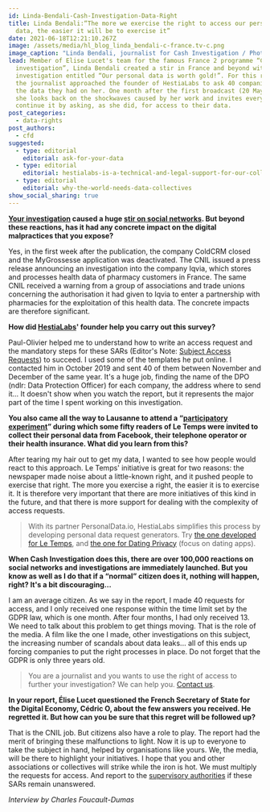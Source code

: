 ```yaml
---
id: Linda-Bendali-Cash-Investigation-Data-Right
title: Linda Bendali:“The more we exercise the right to access our personal
  data, the easier it will be to exercise it”
date: 2021-06-18T12:21:10.267Z
image: /assets/media/hl_blog_linda_bendali-c-france.tv-c.png
image_caption: "Linda Bendali, journalist for Cash Investigation / Photo credit: France.tv"
lead: Member of Elise Lucet's team for the famous France 2 programme “Cash
  investigation”, Linda Bendali created a stir in France and beyond with her
  investigation entitled “Our personal data is worth gold!”. For this report,
  the journalist approached the founder of HestiaLabs to ask 40 companies for
  the data they had on her. One month after the first broadcast (20 May 2021),
  she looks back on the shockwaves caused by her work and invites everyone to
  continue it by asking, as she did, for access to their data.
post_categories:
  - data-rights
post_authors:
  - cfd
suggested:
  - type: editorial
    editorial: ask-for-your-data
  - type: editorial
    editorial: hestialabs-is-a-technical-and-legal-support-for-our-collective-explains-jessica-pidoux
  - type: editorial
    editorial: why-the-world-needs-data-collectives
show_social_sharing: true
---
```

**[Your investigation](https://www.france.tv/france-2/cash-investigation/2450927-nos-donnees-personnelles-valent-de-l-or.html) caused a huge [stir on social networks](https://cartorezo.wordpress.com/2021/06/04/tres-fortes-reactions-sur-facebook-twitter-et-linkedin-suite-au-cash-sur-les-donnees-personnelles-lexploitation-en-catimini-des-infos-de-sante-fait-debat/). But beyond these reactions, has it had any concrete impact on the digital malpractices that you expose?**

Yes, in the first week after the publication, the company ColdCRM closed and the MyGrossesse application was deactivated. The CNIL issued a press release announcing an investigation into the company Iqvia, which stores and processes health data of pharmacy customers in France. The same CNIL received a warning from a group of associations and trade unions concerning the authorisation it had given to Iqvia to enter a partnership with pharmacies for the exploitation of this health data. The concrete impacts are therefore significant.

**How did [HestiaLabs](/en/about/)' founder help you carry out this survey?**

Paul-Olivier helped me to understand how to write an access request and the mandatory steps for these SARs (Editor's Note: [Subject Access Requests](https://hestialabs.org/en/blog/editorial/ask-for-your-data/)) to succeed. I used some of the templates he put online. I contacted him in October 2019 and sent 40 of them between November and December of the same year. It's a huge job, finding the name of the DPO (ndlr: Data Protection Officer) for each company, the address where to send it... It doesn't show when you watch the report, but it represents the major part of the time I spent working on this investigation.

**You also came all the way to Lausanne to attend a “[participatory experiment](https://labs.letemps.ch/interactive/2020/longread-donnees-personnelles/)” during which some fifty readers of Le Temps were invited to collect their personal data from Facebook, their telephone operator or their health insurance. What did you learn from this?**

After tearing my hair out to get my data, I wanted to see how people would react to this approach. Le Temps' initiative is great for two reasons: the newspaper made noise about a little-known right, and it pushed people to exercise that right. The more you exercise a right, the easier it is to exercise it. It is therefore very important that there are more initiatives of this kind in the future, and that there is more support for dealing with the complexity of access requests.

> With its partner PersonalData.io, HestiaLabs simplifies this process by developing personal data request generators. Try [the one developed for Le Temps](https://labs.letemps.ch/interactive/2020/demander-ses-donnees/), and [the one for Dating Privacy](https://dating-privacy.hestialabs.org/en/act/sar/) (focus on dating apps).

**When Cash Investigation does this, there are over 100,000 reactions on social networks and investigations are immediately launched. But you know as well as I do that if a “normal” citizen does it, nothing will happen, right? It's a bit discouraging...**

I am an average citizen. As we say in the report, I made 40 requests for access, and I only received one response within the time limit set by the GDPR law, which is one month. After four months, I had only received 13. We need to talk about this problem to get things moving. That is the role of the media. A film like the one I made, other investigations on this subject, the increasing number of scandals about data leaks... all of this ends up forcing companies to put the right processes in place. Do not forget that the GDPR is only three years old.

> You are a journalist and you wants to use the right of access to further your investigation? We can help you. [Contact us](/en/contact/projects).

**In your report, Élise Lucet questioned the French Secretary of State for the Digital Economy, Cédric O, about the few answers you received. He regretted it. But how can you be sure that this regret will be followed up?**

That is the CNIL job. But citizens also have a role to play. The report had the merit of bringing these malfunctions to light. Now it is up to everyone to take the subject in hand, helped by organisations like yours. We, the media, will be there to highlight your initiatives. I hope that you and other associations or collectives will strike while the iron is hot. We must multiply the requests for access. And report to the [supervisory authorities](https://ec.europa.eu/justice/article-29/structure/data-protection-authorities/index_en.htm) if these SARs remain unanswered.

*Interview by Charles Foucault-Dumas*